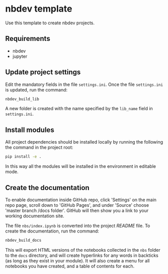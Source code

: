 # nbdev template

Use this template to create nbdev projects.

## Requirements

- nbdev
- jupyter

## Update project settings

Edit the mandatory fields in the file `settings.ini`. Once the file `settings.ini` is updated, run the command:
```bash
nbdev_build_lib
```
A new folder is created with the name specified by the `lib_name` field in `settings.ini`. 

## Install modules

All project dependencies should be installed locally by running the following the command in the project root:
```bash
pip install -e .
```
In this way all the modules will be installed in the environment in editable mode.

## Create the documentation

To enable documentation inside GitHub repo, click 'Settings' on the main repo page, scroll down to 'GitHub Pages', and under 'Source' choose 'master branch /docs folder'. GitHub will then show you a link to your working documentation site.

The file `nbs/index.ipynb` is converted into the project _README_ file. To create the documentation, run the command:
```bash
nbdev_build_docs
```
This will export HTML versions of the notebooks collected in the `nbs` folder to the `docs` directory, and will create hyperlinks for any words in backticks (as long as they exist in your module). It will also create a menu for all notebooks you have created, and a table of contents for each.





